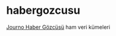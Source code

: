 # habergozcusu
[Journo Haber Gözcüsü](https://journo.com.tr/journo-haber-gozcusu) ham veri kümeleri
